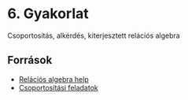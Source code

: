 # 6. Gyakorlat
Csoportosítás, alkérdés, kiterjesztett relációs algebra

## Források
- [Relációs algebra help](https://vargadaniel.web.elte.hu/ab1/22_23_tavasz/Rel_algebra_help.pdf)
- [Csoportosítási feladatok](https://vargadaniel.web.elte.hu/ab1/22_23_tavasz/feladatok_csoportositas.txt)